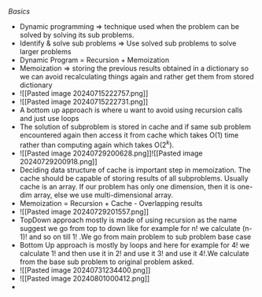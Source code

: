 *Basics*
- Dynamic programming => technique used when the problem can be solved by solving its sub problems.
- Identify  & solve  sub problems => Use solved sub problems to solve larger problems
- Dynamic Program = Recursion + Memoization
- Memoization => storing the previous results obtained in a dictionary so we can avoid recalculating things again and rather get them from stored dictionary 
- ![[Pasted image 20240715222757.png]]
- ![[Pasted image 20240715222731.png]]
- A bottom up approach is where u want to avoid using recursion calls and just use loops
- The solution of subproblem is stored in cache and if same sub problem encountered again then access it from cache which takes O(1) time rather than computing again which takes O(2$^k$).
- ![[Pasted image 20240729200628.png]]![[Pasted image 20240729200918.png]]
- Deciding data structure of cache is important step in memoization. The cache should be capable of storing results of all subproblems. Usually cache is an array. If our problem has only one dimension, then it is one-dim array, else we use multi-dimensional array.
- Memoization = Recursion + Cache - Overlapping results
- ![[Pasted image 20240729201557.png]]
- TopDown approach mostly is made of using recursion as the name suggest we go from top to down like for example for n! we calculate (n-1)! and so on till 1! .We go from main problem to sub problem base case
- Bottom Up approach is mostly by loops and here for example for 4! we calculate 1! and then use it in 2! and use it 3! and use it 4!.We calculate from the base sub problem to original problem asked.
- ![[Pasted image 20240731234400.png]]
- ![[Pasted image 20240801000412.png]]
- 